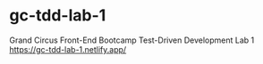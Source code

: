 # gc-tdd-lab-1
Grand Circus Front-End Bootcamp Test-Driven Development Lab 1
https://gc-tdd-lab-1.netlify.app/
